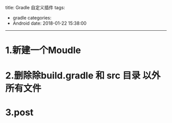 title: Gradle 自定义插件
tags:
  - gradle
categories:
  - Android
date: 2018-01-22 15:38:00
---
# 1.新建一个Moudle
# 2.删除除build.gradle 和 src 目录 以外所有文件
# 3.post